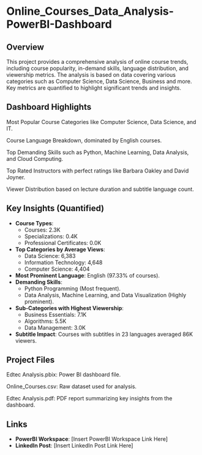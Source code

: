 # Online_Courses_Data_Analysis-PowerBI-Dashboard

## Overview
This project provides a comprehensive analysis of online course trends, including course popularity, in-demand skills, language distribution, and viewership metrics. The analysis is based on data covering various categories such as Computer Science, Data Science, Business and more. Key metrics are quantified to highlight significant trends and insights.

## Dashboard Highlights
 Most Popular Course Categories like Computer Science, Data Science, and IT.

 Course Language Breakdown, dominated by English courses.

 Top Demanding Skills such as Python, Machine Learning, Data Analysis, and Cloud Computing.

 Top Rated Instructors with perfect ratings like Barbara Oakley and David Joyner.

 Viewer Distribution based on lecture duration and subtitle language count.

## Key Insights (Quantified)
- **Course Types**: 
  - Courses: 2.3K 
  - Specializations: 0.4K 
  - Professional Certificates: 0.0K  
- **Top Categories by Average Views**:
  - Data Science: 6,383 
  - Information Technology: 4,648 
  - Computer Science: 4,404  
- **Most Prominent Language**: English (97.33% of courses).
- **Demanding Skills**: 
  - Python Programming (Most frequent).
  - Data Analysis, Machine Learning, and Data Visualization (Highly prominent).
- **Sub-Categories with Highest Viewership**:
  - Business Essentials: 7.1K 
  - Algorithms: 5.5K 
  - Data Management: 3.0K  
- **Subtitle Impact**: Courses with subtitles in 23 languages averaged 86K viewers.

## Project Files
Edtec Analysis.pbix: Power BI dashboard file.

Online_Courses.csv: Raw dataset used for analysis.

Edtec Analysis.pdf: PDF report summarizing key insights from the dashboard.

## Links
- **PowerBI Workspace**: [Insert PowerBI Workspace Link Here]  
- **LinkedIn Post**: [Insert LinkedIn Post Link Here]  

